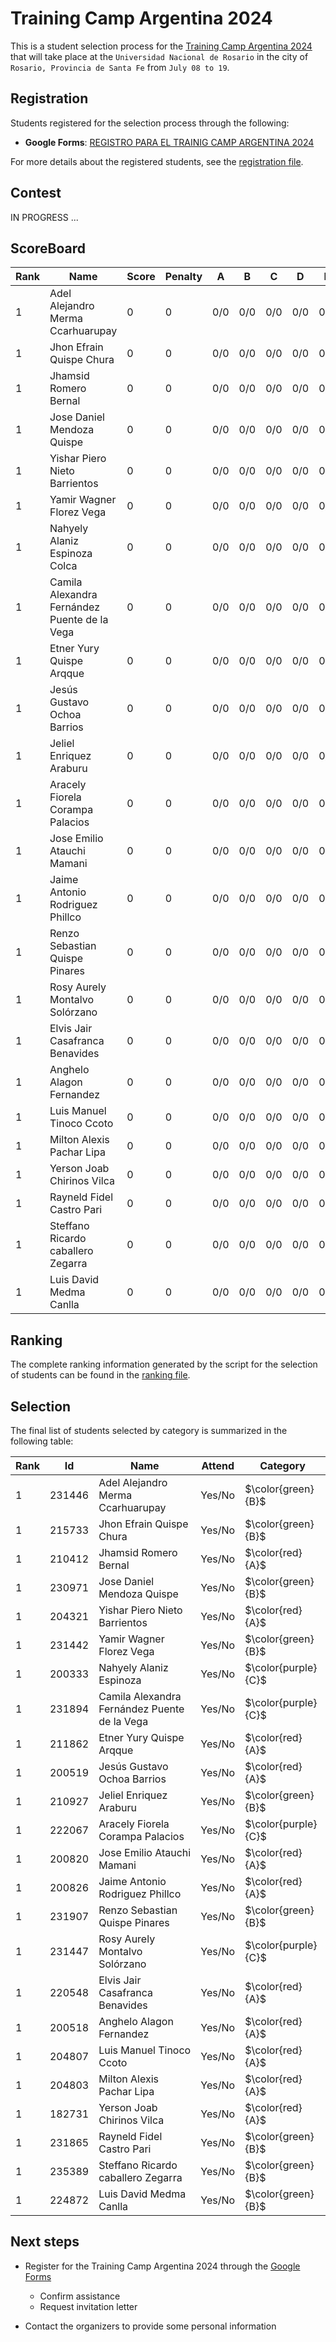 # Training Camp Argentina 2024

This is a student selection process for the [Training Camp Argentina 2024](https://www.pc-arg.com/tc-arg/more_info) that will take place at the `Universidad Nacional de Rosario` in the city of `Rosario, Provincia de Santa Fe` from `July 08 to 19`.

## Registration

Students registered for the selection process through the following:

- **Google Forms**: [REGISTRO PARA EL TRAINIG CAMP ARGENTINA 2024](https://docs.google.com/forms/d/1DBvFgVbH2CUVbbrm9XBCr9KXbFA4eMBG2294ybBhEmk/edit#responses)

For more details about the registered students, see the [registration file](registered.csv).

## Contest

IN PROGRESS ...

## ScoreBoard
| Rank | Name | Score| Penalty | A | B | C | D | E | F | G | H | I | J |
| - | - | - | - | - | - | - | - | - | - | - | - | - | - |
| 1 | Adel Alejandro Merma Ccarhuarupay | 0 | 0 | 0/0 | 0/0 | 0/0 | 0/0 | 0/0 | 0/0 | 0/0 | 0/0 | 0/0 | 0/0 |
| 1 | Jhon Efrain Quispe Chura | 0 | 0 | 0/0 | 0/0 | 0/0 | 0/0 | 0/0 | 0/0 | 0/0 | 0/0 | 0/0 | 0/0 |
| 1 | Jhamsid Romero Bernal | 0 | 0 | 0/0 | 0/0 | 0/0 | 0/0 | 0/0 | 0/0 | 0/0 | 0/0 | 0/0 | 0/0 |
| 1 | Jose Daniel Mendoza Quispe | 0 | 0 | 0/0 | 0/0 | 0/0 | 0/0 | 0/0 | 0/0 | 0/0 | 0/0 | 0/0 | 0/0 |
| 1 | Yishar Piero Nieto Barrientos | 0 | 0 | 0/0 | 0/0 | 0/0 | 0/0 | 0/0 | 0/0 | 0/0 | 0/0 | 0/0 | 0/0 |
| 1 | Yamir Wagner Florez Vega | 0 | 0 | 0/0 | 0/0 | 0/0 | 0/0 | 0/0 | 0/0 | 0/0 | 0/0 | 0/0 | 0/0 |
| 1 | Nahyely Alaniz Espinoza Colca | 0 | 0 | 0/0 | 0/0 | 0/0 | 0/0 | 0/0 | 0/0 | 0/0 | 0/0 | 0/0 | 0/0 |
| 1 | Camila Alexandra Fernández Puente de la Vega | 0 | 0 | 0/0 | 0/0 | 0/0 | 0/0 | 0/0 | 0/0 | 0/0 | 0/0 | 0/0 | 0/0 |
| 1 | Etner Yury Quispe Arqque | 0 | 0 | 0/0 | 0/0 | 0/0 | 0/0 | 0/0 | 0/0 | 0/0 | 0/0 | 0/0 | 0/0 |
| 1 | Jesús Gustavo Ochoa Barrios | 0 | 0 | 0/0 | 0/0 | 0/0 | 0/0 | 0/0 | 0/0 | 0/0 | 0/0 | 0/0 | 0/0 |
| 1 | Jeliel Enriquez Araburu | 0 | 0 | 0/0 | 0/0 | 0/0 | 0/0 | 0/0 | 0/0 | 0/0 | 0/0 | 0/0 | 0/0 |
| 1 | Aracely Fiorela Corampa Palacios | 0 | 0 | 0/0 | 0/0 | 0/0 | 0/0 | 0/0 | 0/0 | 0/0 | 0/0 | 0/0 | 0/0 |
| 1 | Jose Emilio Atauchi Mamani | 0 | 0 | 0/0 | 0/0 | 0/0 | 0/0 | 0/0 | 0/0 | 0/0 | 0/0 | 0/0 | 0/0 |
| 1 | Jaime Antonio Rodriguez Phillco | 0 | 0 | 0/0 | 0/0 | 0/0 | 0/0 | 0/0 | 0/0 | 0/0 | 0/0 | 0/0 | 0/0 |
| 1 | Renzo Sebastian Quispe Pinares | 0 | 0 | 0/0 | 0/0 | 0/0 | 0/0 | 0/0 | 0/0 | 0/0 | 0/0 | 0/0 | 0/0 |
| 1 | Rosy Aurely Montalvo Solórzano | 0 | 0 | 0/0 | 0/0 | 0/0 | 0/0 | 0/0 | 0/0 | 0/0 | 0/0 | 0/0 | 0/0 |
| 1 | Elvis Jair Casafranca Benavides | 0 | 0 | 0/0 | 0/0 | 0/0 | 0/0 | 0/0 | 0/0 | 0/0 | 0/0 | 0/0 | 0/0 |
| 1 | Anghelo Alagon Fernandez | 0 | 0 | 0/0 | 0/0 | 0/0 | 0/0 | 0/0 | 0/0 | 0/0 | 0/0 | 0/0 | 0/0 |
| 1 | Luis Manuel Tinoco Ccoto | 0 | 0 | 0/0 | 0/0 | 0/0 | 0/0 | 0/0 | 0/0 | 0/0 | 0/0 | 0/0 | 0/0 |
| 1 | Milton Alexis Pachar Lipa | 0 | 0 | 0/0 | 0/0 | 0/0 | 0/0 | 0/0 | 0/0 | 0/0 | 0/0 | 0/0 | 0/0 |
| 1 | Yerson Joab Chirinos Vilca | 0 | 0 | 0/0 | 0/0 | 0/0 | 0/0 | 0/0 | 0/0 | 0/0 | 0/0 | 0/0 | 0/0 |
| 1 | Rayneld Fidel Castro Pari | 0 | 0 | 0/0 | 0/0 | 0/0 | 0/0 | 0/0 | 0/0 | 0/0 | 0/0 | 0/0 | 0/0 |
| 1 | Steffano Ricardo caballero Zegarra | 0 | 0 | 0/0 | 0/0 | 0/0 | 0/0 | 0/0 | 0/0 | 0/0 | 0/0 | 0/0 | 0/0 |
| 1 | Luis David Medma Canlla | 0 | 0 | 0/0 | 0/0 | 0/0 | 0/0 | 0/0 | 0/0 | 0/0 | 0/0 | 0/0 | 0/0 |

## Ranking

The complete ranking information generated by the script for the selection of students can be found in the [ranking file](ranking.csv).

## Selection

The final list of students selected by category is summarized in the following table:

| Rank | Id | Name | Attend | Category |
| - | - | - | - | - |
| 1 | 231446 | Adel Alejandro Merma Ccarhuarupay | Yes/No | $\color{green}{B}$ |
| 1 | 215733 | Jhon Efrain Quispe Chura | Yes/No | $\color{green}{B}$ |
| 1 | 210412 | Jhamsid Romero Bernal | Yes/No | $\color{red}{A}$ |
| 1 | 230971 | Jose Daniel Mendoza Quispe | Yes/No | $\color{green}{B}$ |
| 1 | 204321 | Yishar Piero Nieto Barrientos | Yes/No | $\color{red}{A}$ |
| 1 | 231442 | Yamir Wagner Florez Vega | Yes/No | $\color{green}{B}$ |
| 1 | 200333 | Nahyely Alaniz Espinoza | Yes/No | $\color{purple}{C}$ |
| 1 | 231894 | Camila Alexandra Fernández Puente de la Vega | Yes/No | $\color{purple}{C}$ |
| 1 | 211862 | Etner Yury Quispe Arqque | Yes/No | $\color{red}{A}$ |
| 1 | 200519 | Jesús Gustavo Ochoa Barrios | Yes/No | $\color{red}{A}$ |
| 1 | 210927 | Jeliel Enriquez Araburu | Yes/No | $\color{green}{B}$ |
| 1 | 222067 | Aracely Fiorela Corampa Palacios | Yes/No | $\color{purple}{C}$ |
| 1 | 200820 | Jose Emilio Atauchi Mamani | Yes/No | $\color{red}{A}$ |
| 1 | 200826 | Jaime Antonio Rodriguez Phillco | Yes/No | $\color{red}{A}$ |
| 1 | 231907 | Renzo Sebastian Quispe Pinares | Yes/No | $\color{green}{B}$ |
| 1 | 231447 | Rosy Aurely Montalvo Solórzano | Yes/No | $\color{purple}{C}$ |
| 1 | 220548 | Elvis Jair Casafranca Benavides | Yes/No | $\color{red}{A}$ |
| 1 | 200518 | Anghelo Alagon Fernandez | Yes/No | $\color{red}{A}$ |
| 1 | 204807 | Luis Manuel Tinoco Ccoto | Yes/No | $\color{red}{A}$ |
| 1 | 204803 | Milton Alexis Pachar Lipa | Yes/No | $\color{red}{A}$ |
| 1 | 182731 | Yerson Joab Chirinos Vilca | Yes/No | $\color{red}{A}$ |
| 1 | 231865 | Rayneld Fidel Castro Pari | Yes/No | $\color{green}{B}$ |
| 1 | 235389 | Steffano Ricardo caballero Zegarra | Yes/No | $\color{green}{B}$ |
| 1 | 224872 | Luis David Medma Canlla | Yes/No | $\color{green}{B}$ |


## Next steps
- Register for the Training Camp Argentina 2024 through the [Google Forms](https://docs.google.com/forms/d/e/1FAIpQLSdLZTFTqlv4tptvv-tZQtWJkfWPlHRk6thsUQUUmtC8Hm4lDw/viewform)
  - Confirm assistance
  - Request invitation letter

- Contact the organizers to provide some personal information